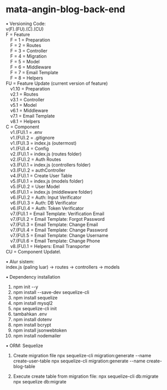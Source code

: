 # mata-angin-blog-back-end

• Versioning Code:\
v(F).(FU).(C).(CU)\
F = Feature\
&emsp;F = 1 = Preparation\
&emsp;F = 2 = Routes\
&emsp;F = 3 = Controller\
&emsp;F = 4 = Migration\
&emsp;F = 5 = Model\
&emsp;F = 6 = Middleware\
&emsp;F = 7 = Email Template\
&emsp;F = 8 = Helpers\
FU = Feature Update (current version of feature)\
&emsp;v1.10 = Preparation\
&emsp;v2.1 = Routes\
&emsp;v3.1 = Controller\
&emsp;v5.1 = Model\
&emsp;v6.1 = Middleware\
&emsp;v7.1 = Email Template\
&emsp;v8.1 = Helpers\
C = Component\
&emsp;v1.(FU).1 = .env\
&emsp;v1.(FU).2 = .gitignore\
&emsp;v1.(FU).3 = index.js (outermost)\
&emsp;v1.(FU).4 = Config\
&emsp;v2.(FU).1 = index.js (routes folder)\
&emsp;v2.(FU).2 = Auth Routes\
&emsp;v3.(FU).1 = index.js (controllers folder)\
&emsp;v3.(FU).2 = authController\
&emsp;v4.(FU).1 = Create User Table\
&emsp;v5.(FU).1 = index.js (models folder)\
&emsp;v5.(FU).2 = User Model\
&emsp;v6.(FU).1 = index.js (middleware folder)\
&emsp;v6.(FU).2 = Auth: Input Verificator\
&emsp;v6.(FU).3 = Auth: DB Verificator\
&emsp;v6.(FU).4 = Auth: Token Verificator\
&emsp;v7.(FU).1 = Email Template: Verification Email\
&emsp;v7.(FU).2 = Email Template: Forgot Password\
&emsp;v7.(FU).3 = Email Template: Change Email\
&emsp;v7.(FU).4 = Email Template: Change Password\
&emsp;v7.(FU).5 = Email Template: Change Username\
&emsp;v7.(FU).6 = Email Template: Change Phone\
&emsp;v8.(FU).1 = Helpers: Email Transporter\
CU = Component Update\

• Alur sistem:\
index.js (paling luar) -> routes -> controllers -> models

• Dependency installation
1. npm init --y
2. npm install --save-dev sequelize-cli
3. npm install sequelize
4. npm install mysql2
5. npx sequelize-cli init
6. tambahkan .env
7. npm install dotenv
8. npm install bcrypt
9. npm install jsonwebtoken
10. npm install nodemailer


• ORM: Sequelize
1. Create migration file
npx sequelize-cli migration:generate --name create-user-table
npx sequelize-cli migration:generate --name create-blog-table

2. Execute create table from migration file:
npx sequelize-cli db:migrate
npx sequelize db:migrate


